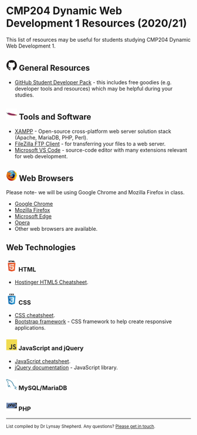 # CMP204 Dynamic Web Development 1 Resources (2020/21)

This list of resources may be useful for students studying CMP204 Dynamic Web Development 1.

## <img src="icons/github.svg" alt="GitHub Logo" height="30" /> General Resources
- <a href="https://education.github.com/pack">GitHub Student Developer Pack</a> - this includes free goodies (e.g. developer tools and resources) which may be helpful during your studies.

## <img src="icons/apache.svg" alt="Apache Logo" height="30" /> Tools and Software
- <a href="https://www.apachefriends.org/index.html">XAMPP</a> - Open-source cross-platform web server solution stack (Apache, MariaDB, PHP, Perl).
- <a href="https://filezilla-project.org/download.php">FileZilla FTP Client</a> - for transferring your files to a web server.
- <a href="">Microsoft VS Code</a> - source-code editor with many extensions relevant for web development.

## <img src="icons/firefox.svg" alt="Firefox Logo" height="30" /> Web Browsers

Please note- we will be using Google Chrome and Mozilla Firefox in class.
- <a href="https://www.google.com/intl/en_uk/chrome/">Google Chrome</a>
- <a href="https://www.mozilla.org/en-GB/firefox/new/">Mozilla Firefox</a>
- <a href="https://www.microsoft.com/en-us/edge">Microsoft Edge</a>
- <a href="https://www.opera.com/">Opera</a>
- Other web browsers are available.

## Web Technologies

### <img src="icons/html5.svg" alt="HTML5 Logo" height="30" /> HTML
- <a href="https://cdn.rawgit.com/hostinger/banners/2d7a9209/tutorials/pdf/The-Complete-HTML-Cheat-Sheet.pdf">Hostinger HTML5 Cheatsheet</a>.

### <img src="icons/css3.svg" alt="CSS Logo" height="30" /> CSS
- <a href="https://devhints.io/css">CSS cheatsheet</a>.
- <a href="https://getbootstrap.com/docs/4.5/getting-started/introduction/">Bootstrap framework</a> - CSS framework to help create responsive applications.

### <img src="icons/javascript.svg" alt="JavaScript Logo" height="30" /> JavaScript and jQuery
- <a href="https://websitesetup.org/wp-content/uploads/2018/04/wsu-js-cheat-sheet.pdf">JavaScript cheatsheet</a>.
- <a href="https://api.jquery.com/">jQuery documentation</a> - JavaScript library.

### <img src="icons/mysql.svg" alt="MySQL Logo" height="30" /> MySQL/MariaDB


### <img src="icons/php.svg" alt="PHP Logo" height="30" /> PHP


___
<sup>List compiled by Dr Lynsay Shepherd.  Any questions?  <a href="https://www.abertay.ac.uk/staff-search/dr-lynsay-shepherd/">Please get in touch</a>.</sup>
